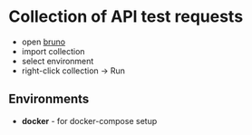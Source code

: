 # Collection of API test requests

- open [bruno](https://www.usebruno.com/)
- import collection
- select environment
- right-click collection -> Run

## Environments

- **docker** - for docker-compose setup

